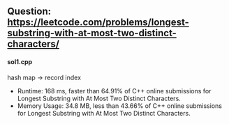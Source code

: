 ## Question: https://leetcode.com/problems/longest-substring-with-at-most-two-distinct-characters/

#### sol1.cpp
hash map -> record index
* Runtime: 168 ms, faster than 64.91% of C++ online submissions for Longest Substring with At Most Two Distinct Characters.
* Memory Usage: 34.8 MB, less than 43.66% of C++ online submissions for Longest Substring with At Most Two Distinct Characters.